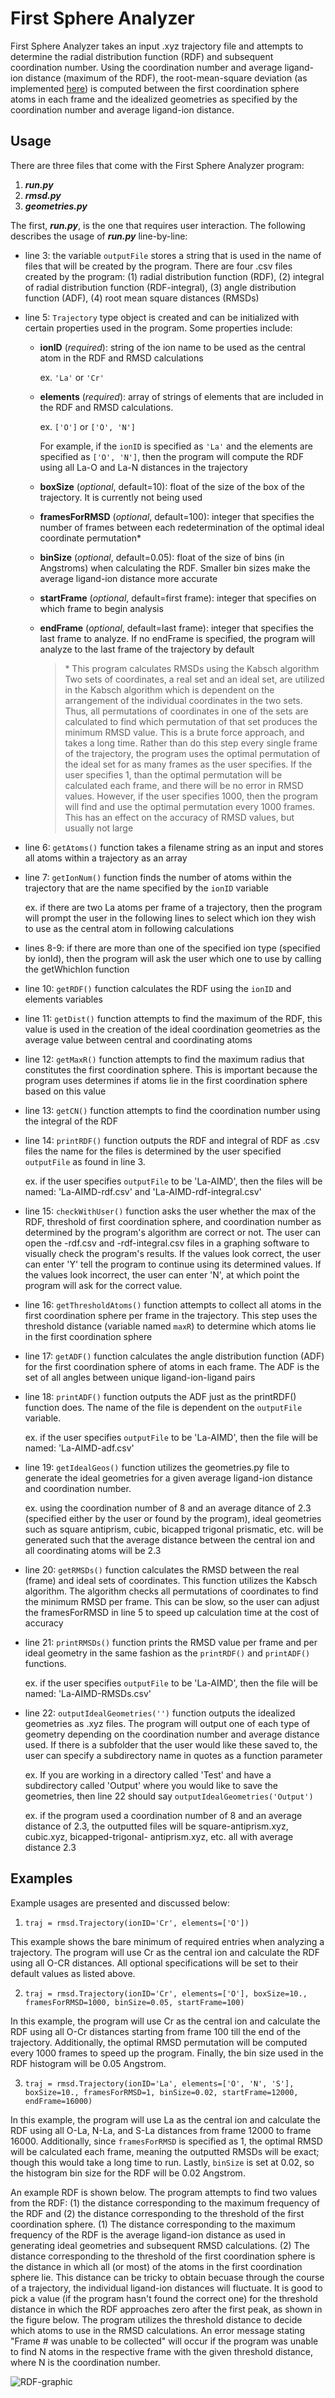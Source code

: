 # First Sphere Analyzer

First Sphere Analyzer takes an input .xyz trajectory file and attempts to determine the radial distribution function (RDF) and subsequent coordination number. Using the coordination number and average ligand-ion distance (maximum of the RDF), the root-mean-square deviation (as implemented [here](https://github.com/charnley/rmsd)) is computed between the first coordination sphere atoms in each frame and the idealized geometries as specified by the coordination number and average ligand-ion distance.

## Usage
There are three files that come with the First Sphere Analyzer 
program:
1. ***run.py***
2. ***rmsd.py***
3. ***geometries.py***

The first, ***run.py***, is the one that requires user interaction. The 
following describes the usage of ***run.py*** line-by-line:
- line 3: the variable `outputFile` stores a string that is used 
                in the name of files that will be created by the program.
                There are four .csv files created by the program: 
                (1) radial distribution function (RDF), 
                (2) integral of radial distribution function (RDF-integral),
                (3) angle distribution function (ADF),
                (4) root mean square distances (RMSDs)

- line 5:   `Trajectory` type object is created and can be initialized 
                with certain properties used in the program. Some properties 
                include:
  - **ionID** (*required*):
    string of the ion name to be used as the central 
    atom in the RDF and RMSD calculations

    ex. `'La'` or `'Cr'`
  - **elements** (*required*):
    array of strings of elements that are included in 
    the RDF and RMSD calculations.
    
    ex. `['O']` or `['O', 'N']`
    
    For example, if the `ionID` is specified as `'La'` and 
    the elements are specified as `['O', 'N']`, then the program 
    will compute the RDF using all La-O and La-N distances in 
    the trajectory
   - **boxSize** (*optional*, default=10):
                        float of the size of the box of the trajectory. It is 
                        currently not being used
   - **framesForRMSD** (*optional*, default=100):
                        integer that specifies the number of frames between each 
                        redetermination of the optimal ideal coordinate permutation*
   - **binSize** (*optional*, default=0.05):
                        float of the size of bins (in Angstroms) when calculating the RDF. Smaller bin sizes make the average ligand-ion distance more accurate
   - **startFrame** (*optional*, default=first frame):
                        integer that specifies on which frame to begin analysis
   - **endFrame** (*optional*, default=last frame):
                        integer that specifies the last frame to analyze. If no 
                        endFrame is specified, the program will analyze to the last
                        frame of the trajectory by default

      > \* This program calculates RMSDs using the Kabsch algorithm
        Two sets of coordinates, a real set and an ideal set, are 
        utilized in the Kabsch algorithm which is dependent on the 
        arrangement of the individual coordinates in the two sets.
        Thus, all permutations of coordinates in one of the sets 
        are calculated to find which permutation of that set produces 
        the minimum RMSD value. This is a brute force approach, and 
        takes a long time. Rather than do this step every single 
        frame of the trajectory, the program uses the optimal permutation 
        of the ideal set for as many frames as the user specifies. If 
        the user specifies 1, than the optimal permutation will be 
        calculated each frame, and there will be no error in RMSD values.
        However, if the user specifies 1000, then the program will 
        find and use the optimal permutation every 1000 frames. This 
        has an effect on the accuracy of RMSD values, but usually not 
        large
                
- line 6:    `getAtoms()` function takes a filename string as an input 
            and stores all atoms within a trajectory as an array

- line 7:    `getIonNum()` function finds the number of atoms within 
            the trajectory that are the name specified by the `ionID` variable
            
  ex. if there are two La atoms per frame of a trajectory, then 
  the program will prompt the user in the following lines to 
  select which ion they wish to use as the central atom in 
  following calculations

- lines 8-9: if there are more than one of the specified ion type (specified 
            by ionId), then the program will ask the user which 
            one to use by calling the getWhichIon function

- line 10:   `getRDF()` function calculates the RDF using the `ionID` and elements
            variables

- line 11:   `getDist()` function attempts to find the maximum of the RDF, this 
            value is used in the creation of the ideal coordination geometries 
            as the average value between central and coordinating atoms

- line 12:   `getMaxR()` function attempts to find the maximum radius that constitutes 
            the first coordination sphere. This is important because the program 
            uses determines if atoms lie in the first coordination sphere based 
            on this value

- line 13:   `getCN()` function attempts to find the coordination number using 
            the integral of the RDF

- line 14:   `printRDF()` function outputs the RDF and integral of RDF as .csv files
            the name for the files is determined by the user specified `outputFile`
            as found in line 3.
            
  ex. if the user specifies `outputFile` to be 'La-AIMD', then the files 
  will be named: 'La-AIMD-rdf.csv' and 'La-AIMD-rdf-integral.csv'

- line 15:   `checkWithUser()` function asks the user whether the max of the RDF, 
            threshold of first coordination sphere, and coordination number as 
            determined by the program's algorithm are correct or not. The user 
            can open the -rdf.csv and -rdf-integral.csv files in a graphing software 
            to visually check the program's results. If the values look correct, 
            the user can enter 'Y' tell the program to continue using its determined 
            values. If the values look incorrect, the user can enter 'N', at which 
            point the program will ask for the correct value.

- line 16:   `getThresholdAtoms()` function attempts to collect all atoms in the first 
            coordination sphere per frame in the trajectory. This step uses the 
            threshold distance (variable named `maxR`) to determine which atoms 
            lie in the first coordination sphere

- line 17:   `getADF()` function calculates the angle distribution function (ADF) for 
            the first coordination sphere of atoms in each frame. The ADF is the 
            set of all angles between unique ligand-ion-ligand pairs

- line 18:   `printADF()` function outputs the ADF just as the printRDF() function does.
            The name of the file is dependent on the `outputFile` variable.
            
  ex. if the user specifies `outputFile` to be 'La-AIMD', then the file 
  will be named: 'La-AIMD-adf.csv'

- line 19:   `getIdealGeos()` function utilizes the geometries.py file to generate 
            the ideal geometries for a given average ligand-ion distance and coordination
            number.
            
  ex. using the coordination number of 8 and an average ditance of 2.3 (specified
  either by the user or found by the program), ideal geometries such as square 
  antiprism, cubic, bicapped trigonal prismatic, etc. will be generated such that 
  the average distance between the central ion and all coordinating atoms will be 2.3

- line 20:   `getRMSDs()` function calculates the RMSD between the real (frame) and ideal sets 
            of coordinates. This function utilizes the Kabsch algorithm. The algorithm checks all permutations of 
            coordinates to find the minimum RMSD per frame. This can be slow, so the user
            can adjust the framesForRMSD in line 5 to speed up calculation time at the cost 
            of accuracy

- line 21:   `printRMSDs()` function prints the RMSD value per frame and per ideal geometry 
            in the same fashion as the `printRDF()` and `printADF()` functions.
            
  ex. if the user specifies `outputFile` to be 'La-AIMD', then the file 
  will be named: 'La-AIMD-RMSDs.csv'

- line 22:   `outputIdealGeometries('')` function outputs the idealized geometries as .xyz files.
            The program will output one of each type of geometry depending on the coordination 
            number and average distance used. If there is a subfolder that the user would like
            these saved to, the user can specify a subdirectory name in quotes as a function parameter
            
    ex. If you are working in a directory called 'Test' and have a subdirectory called 'Output' where you would like to save the geometries, then line 22 should say `outputIdealGeometries('Output')`
            
  ex. if the program used a coordination number of 8 and an average distance of 2.3, 
  the outputted files will be square-antiprism.xyz, cubic.xyz, bicapped-trigonal-
  antiprism.xyz, etc. all with average distance 2.3
  
## Examples
Example usages are presented and discussed below:
1. `traj = rmsd.Trajectory(ionID='Cr', elements=['O'])`

  This example shows the bare minimum of required entries when analyzing a trajectory. The program will use Cr as the central ion and calculate the RDF using all O-CR distances. All optional specifications will be set to their default values as listed above.
  
2. `traj = rmsd.Trajectory(ionID='Cr', elements=['O'], boxSize=10., framesForRMSD=1000, binSize=0.05, startFrame=100)`

  In this example, the program will use Cr as the central ion and calculate the RDF using all O-Cr distances starting from frame 100 till the end of the trajectory. Additionally, the optimal RMSD permutation will be computed every 1000 frames to speed up the program. Finally, the bin size used in the RDF histogram will be 0.05 Angstrom.
  
3. `traj = rmsd.Trajectory(ionID='La', elements=['O', 'N', 'S'], boxSize=10., framesForRMSD=1, binSize=0.02, startFrame=12000, endFrame=16000)`

  In this example, the program will use La as the central ion and calculate the RDF using all O-La, N-La, and S-La distances from frame 12000 to frame 16000. Additionally, since `framesForRMSD` is specified as 1, the optimal RMSD will be calculated each frame, meaning the outputted RMSDs will be exact; though this would take a long time to run. Lastly, `binSize` is set at 0.02, so the histogram bin size for the RDF will be 0.02 Angstrom.
  
An example RDF is shown below. The program attempts to find two values from the RDF: (1) the distance corresponding to the maximum frequency of the RDF and (2) the distance corresponding to the threshold of the first coordination sphere. (1) The distance corresponding to the maximum frequency of the RDF is the average ligand-ion distance as used in generating ideal geometries and subsequent RMSD calculations. (2) The distance corresponding to the threshold of the first coordination sphere is the distance in which all (or most) of the atoms in the first coordination sphere lie. This distance can be tricky to obtain becuase through the course of a trajectory, the individual ligand-ion distances will fluctuate. It is good to pick a value (if the program hasn't found the correct one) for the threshold distance in which the RDF approaches zero after the first peak, as shown in the figure below. The program utilizes the threshold distance to decide which atoms to use in the RMSD calculations. An error message stating "Frame # was unable to be collected" will occur if the program was unable to find N atoms in the respective frame with the given threshold distance, where N is the coordination number.

![RDF-graphic](https://user-images.githubusercontent.com/37053381/127718790-83640895-44be-419a-a9c2-05b64aa893b4.png)
